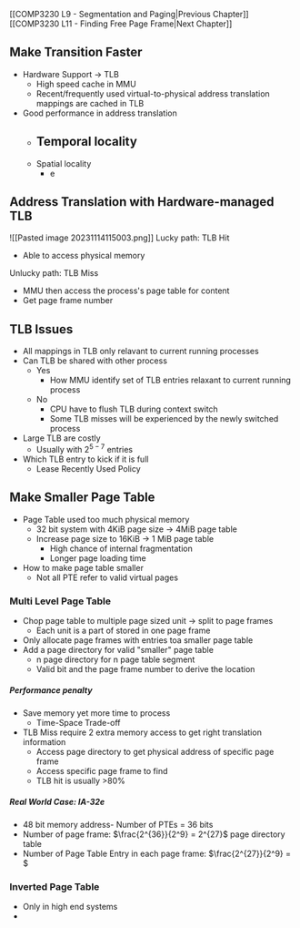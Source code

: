 
[[COMP3230 L9 - Segmentation and Paging|Previous Chapter]] [[COMP3230 L11 - Finding Free Page Frame|Next Chapter]]
## Make Transition Faster
- Hardware Support -> TLB
	- High speed cache in MMU
	- Recent/frequently used virtual-to-physical address translation mappings are cached in TLB
- Good performance in address translation
	- Temporal locality
		- 
	- Spatial locality
		-  e


## Address Translation with Hardware-managed TLB
![[Pasted image 20231114115003.png]]
Lucky path: TLB Hit
- Able to access physical memory

Unlucky path: TLB Miss
- MMU then access the process's page table for content
- Get page frame number


## TLB Issues
- All mappings in TLB only relavant to current running processes
- Can TLB be shared with other process
	- Yes
		- How MMU identify set of TLB entries relaxant to current running process
	- No
		- CPU have to flush TLB during context switch
		- Some TLB misses will be experienced by the newly switched process
- Large TLB are costly
	- Usually with $2^{5-7}$ entries
- Which TLB entry to kick if it is full
	- Lease Recently Used Policy


## Make Smaller Page Table
- Page Table used too much physical memory
	- 32 bit system with 4KiB page size -> 4MiB page table
	- Increase page size to 16KiB -> 1 MiB page table
		- High chance of internal fragmentation
		- Longer page loading time
- How to make page table smaller
	- Not all PTE refer to valid virtual pages


### Multi Level Page Table
- Chop page table to multiple page sized unit -> split to page frames
	- Each unit is a part of stored in one page frame
- Only allocate page frames with entries toa smaller page table
- Add a page directory for valid "smaller" page table
	- n page directory for n page table segment
	- Valid bit and the page frame number to derive the location

##### Performance penalty
- Save memory yet more time to process
	- Time-Space Trade-off
- TLB Miss require 2 extra memory access to get right translation information
	- Access page directory to get physical address of specific page frame
	- Access specific page frame to find 
	- TLB hit is usually >80%


##### Real World Case: IA-32e
- 48 bit memory address- Number of PTEs = 36 bits
- Number of page frame: $\frac{2^{36}}{2^9} = 2^{27}$ page directory table
- Number of Page Table Entry in each page frame: $\frac{2^{27}}{2^9} = $

### Inverted Page Table
- Only in high end systems
- 